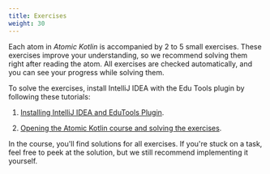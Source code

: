 ```yaml
---
title: Exercises
weight: 30
---
```


Each atom in *Atomic Kotlin* is accompanied by 2 to 5 small exercises. These
exercises improve your understanding, so we recommend solving them right after
reading the atom. All exercises are checked automatically, and you can see your
progress while solving them.

To solve the exercises, install IntelliJ IDEA with the Edu Tools plugin by
following these tutorials:

1. [Installing IntelliJ IDEA and EduTools
Plugin](https://www.jetbrains.com/help/education/install-edutools-plugin.html).

2. [Opening the Atomic Kotlin course and solving the
exercises](https://www.jetbrains.com/help/education/learner-start-guide.html?section=Atomic%20Kotlin).

In the course, you'll find solutions for all exercises. If you're stuck on a
task, feel free to peek at the solution, but we still recommend implementing it
yourself.
